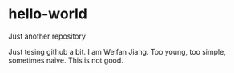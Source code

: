 # hello-world
Just another repository

Just tesing github a bit. I am Weifan Jiang.
Too young, too simple, sometimes naive. This is not good.
